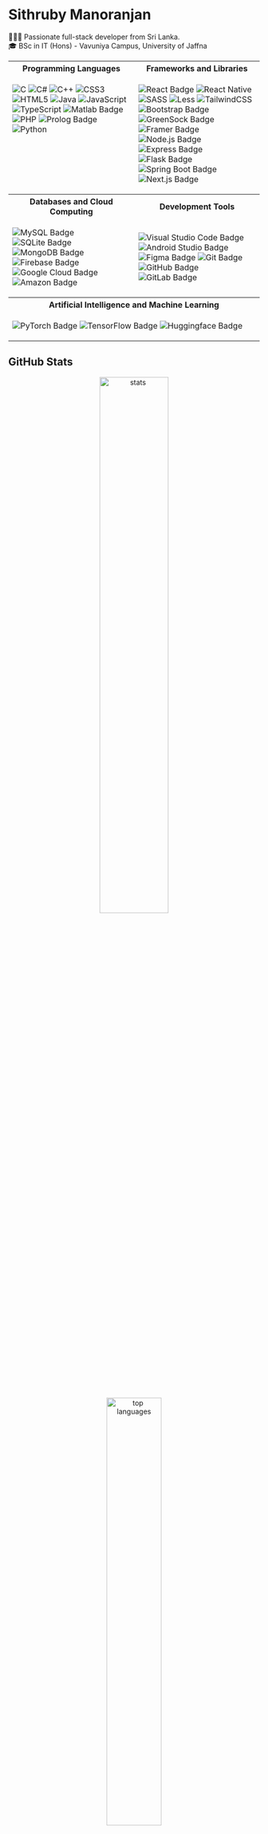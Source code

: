 # Sithruby Manoranjan

👩🏼‍💻 Passionate full-stack developer from Sri Lanka. </br>
🎓 BSc in IT (Hons) - Vavuniya Campus, University of Jaffna

<table align="center">
<tr>
    <th width="840px">
      Programming Languages
    </th>
    <th width="840px">
      Frameworks and Libraries
    </th>
</tr>
  
<tr>
  <td valign="top">
    
  ![C](https://img.shields.io/badge/c-%2300599C.svg?style=for-the-badge&logo=c&logoColor=white)
  ![C#](https://img.shields.io/badge/c%23-%23239120.svg?style=for-the-badge&logo=csharp&logoColor=white)
  ![C++](https://img.shields.io/badge/c++-%2300599C.svg?style=for-the-badge&logo=c%2B%2B&logoColor=white)
  ![CSS3](https://img.shields.io/badge/css3-%231572B6.svg?style=for-the-badge&logo=css3&logoColor=white)
  ![HTML5](https://img.shields.io/badge/html5-%23E34F26.svg?style=for-the-badge&logo=html5&logoColor=white)
  ![Java](https://img.shields.io/badge/java-%23ED8B00.svg?style=for-the-badge&logo=openjdk&logoColor=white)
  ![JavaScript](https://img.shields.io/badge/javascript-%23323330.svg?style=for-the-badge&logo=javascript&logoColor=%23F7DF1E)
  ![TypeScript](https://img.shields.io/badge/typescript-%23007ACC.svg?style=for-the-badge&logo=typescript&logoColor=white)
  ![Matlab Badge](https://img.shields.io/badge/Matlab-01619e?&style=for-the-badge)
  ![PHP](https://img.shields.io/badge/php-%23777BB4.svg?style=for-the-badge&logo=php&logoColor=white)
  ![Prolog Badge](https://img.shields.io/badge/Swi%20prolog-f6a121?logo=duolingo&logoColor=fff&style=for-the-badge)
  ![Python](https://img.shields.io/badge/python-3670A0?style=for-the-badge&logo=python&logoColor=ffdd54)
</td>

<td>
  
  ![React Badge](https://img.shields.io/badge/React-61DAFB?logo=react&logoColor=000&style=for-the-badge)
  ![React Native](https://img.shields.io/badge/react_native-%2320232a.svg?style=for-the-badge&logo=react&logoColor=%2361DAFB)
  ![SASS](https://img.shields.io/badge/SASS-hotpink.svg?style=for-the-badge&logo=SASS&logoColor=white)
  ![Less](https://img.shields.io/badge/less-2B4C80?style=for-the-badge&logo=less&logoColor=white)
  ![TailwindCSS](https://img.shields.io/badge/tailwindcss-%2338B2AC.svg?style=for-the-badge&logo=tailwind-css&logoColor=white)
  ![Bootstrap Badge](https://img.shields.io/badge/Bootstrap-7952B3?logo=bootstrap&logoColor=fff&style=for-the-badge)
  ![GreenSock Badge](https://img.shields.io/badge/GreenSock-88CE02?logo=greensock&logoColor=fff&style=for-the-badge)
  ![Framer Badge](https://img.shields.io/badge/Framer%20Motion-05F?logo=framer&logoColor=fff&style=for-the-badge)
  ![Node.js Badge](https://img.shields.io/badge/Node.js-5FA04E?logo=nodedotjs&logoColor=fff&style=for-the-badge)
  ![Express Badge](https://img.shields.io/badge/Express-000?logo=express&logoColor=fff&style=for-the-badge)
  ![Flask Badge](https://img.shields.io/badge/Flask-000?logo=flask&logoColor=fff&style=for-the-badge)
  ![Spring Boot Badge](https://img.shields.io/badge/Spring%20Boot-6DB33F?logo=springboot&logoColor=fff&style=for-the-badge)
  ![Next.js Badge](https://img.shields.io/badge/Next.js-000?logo=nextdotjs&logoColor=fff&style=for-the-badge)

  </td>
</tr>

<tr>
  <th>
    Databases and Cloud Computing
  </th>

  <th>
    Development Tools
  </th>
</tr>

<tr>
  <td>

![MySQL Badge](https://img.shields.io/badge/MySQL-4479A1?logo=mysql&logoColor=fff&style=for-the-badge)
![SQLite Badge](https://img.shields.io/badge/SQLite-003B57?logo=sqlite&logoColor=fff&style=for-the-badge)
![MongoDB Badge](https://img.shields.io/badge/MongoDB-47A248?logo=mongodb&logoColor=fff&style=for-the-badge)
![Firebase Badge](https://img.shields.io/badge/Firebase-FFCA28?logo=firebase&logoColor=000&style=for-the-badge)
![Google Cloud Badge](https://img.shields.io/badge/Google%20Cloud-4285F4?logo=googlecloud&logoColor=fff&style=for-the-badge)
![Amazon Badge](https://img.shields.io/badge/Amazon%20Web%20Services-F90?logo=amazon&logoColor=fff&style=for-the-badge)

</td>

  <td>

![Visual Studio Code Badge](https://img.shields.io/badge/Visual%20Studio%20Code-007ACC?logo=visualstudiocode&logoColor=fff&style=for-the-badge)
![Android Studio Badge](https://img.shields.io/badge/Android%20Studio-3DDC84?logo=androidstudio&logoColor=fff&style=for-the-badge)
![Figma Badge](https://img.shields.io/badge/Figma-F24E1E?logo=figma&logoColor=fff&style=for-the-badge)
![Git Badge](https://img.shields.io/badge/Git-F05032?logo=git&logoColor=fff&style=for-the-badge)
![GitHub Badge](https://img.shields.io/badge/GitHub-181717?logo=github&logoColor=fff&style=for-the-badge)
![GitLab Badge](https://img.shields.io/badge/GitLab-FC6D26?logo=gitlab&logoColor=fff&style=for-the-badge)

  </td>
</tr>

<tr>
  <th colspan="2">
Artificial Intelligence and Machine Learning
  </th>
</tr>

<tr>
  <td colspan="2">

![PyTorch Badge](https://img.shields.io/badge/PyTorch-EE4C2C?logo=pytorch&logoColor=fff&style=for-the-badge)
![TensorFlow Badge](https://img.shields.io/badge/TensorFlow-FF6F00?logo=tensorflow&logoColor=fff&style=for-the-badge)
![Huggingface Badge](https://img.shields.io/badge/Huggingface-FFD21E?logo=huggingface&logoColor=000&style=for-the-badge)

  </td>
</tr>

</table>

## GitHub Stats

<div align='center'>
<img src='https://github-readme-stats.vercel.app/api?username=Sithruby&theme=material-palenight&show_icons=true&hide_border=true&count_private=true' alt='stats' width="52.5%" />  
<img src='https://github-readme-stats.vercel.app/api/top-langs/?username=Sithruby&theme=material-palenight&show_icons=true&hide_border=true&layout=compact' alt='top languages' width="46.9%" />  
</div>

## Collaborative Projects

<div align='center'>
<a href='https://github.com/samadhi1311/probe'><img src='https://github-readme-stats.vercel.app/api/pin/?username=samadhi1311&repo=probe&theme=material-palenight&hide_border=true&description_lines_count=2' width="49.7%" /></a>
<a href='https://github.com/Pramu-99/VV-Master'><img src='https://github-readme-stats.vercel.app/api/pin/?username=Pramu-99&repo=VV-Master&theme=material-palenight&hide_border=true&description_lines_count=2' width="49.7%" /></a>
</div>
